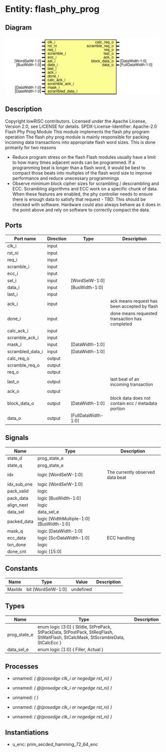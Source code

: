 # Entity: flash_phy_prog
## Diagram
![Diagram](flash_phy_prog.svg "Diagram")
## Description
Copyright lowRISC contributors.
 Licensed under the Apache License, Version 2.0, see LICENSE for details.
 SPDX-License-Identifier: Apache-2.0
 Flash Phy Prog Module
 This module implements the flash phy program operation
 The flash phy prog module is mainly responsible for packing incoming data
 transactions into appropriate flash word sizes.
 This is done primarily for two reasons
 - Reduce program stress on the flash
   Flash modules usually have a limit to how many times adjacent words can be programmed.
   If a programming beat is longer than a flash word, it would be best to compact those
   beats into multiples of the flash word size to improve performance and reduce
   unecessary programmings
 - Observe minimum block cipher sizes for scrambling / descrambling and ECC.
   Scrambling algorithms and ECC work on a specific chunk of data.  When these features
   are enabled, the phy controller needs to ensure there is enough data to satisfy that
   request - TBD: This should be checked with software.  Hardware could also always behave
   as it does in the point above and rely on software to correctly compact the data.
 
## Ports
| Port name        | Direction | Type                | Description                                        |
| ---------------- | --------- | ------------------- | -------------------------------------------------- |
| clk_i            | input     |                     |                                                    |
| rst_ni           | input     |                     |                                                    |
| req_i            | input     |                     |                                                    |
| scramble_i       | input     |                     |                                                    |
| ecc_i            | input     |                     |                                                    |
| sel_i            | input     | [WordSelW-1:0]      |                                                    |
| data_i           | input     | [BusWidth-1:0]      |                                                    |
| last_i           | input     |                     |                                                    |
| ack_i            | input     |                     | ack means request has been accepted by flash       |
| done_i           | input     |                     | done means requested transaction has completed     |
| calc_ack_i       | input     |                     |                                                    |
| scramble_ack_i   | input     |                     |                                                    |
| mask_i           | input     | [DataWidth-1:0]     |                                                    |
| scrambled_data_i | input     | [DataWidth-1:0]     |                                                    |
| calc_req_o       | output    |                     |                                                    |
| scramble_req_o   | output    |                     |                                                    |
| req_o            | output    |                     |                                                    |
| last_o           | output    |                     | last beat of an incoming transaction               |
| ack_o            | output    |                     |                                                    |
| block_data_o     | output    | [DataWidth-1:0]     | block data does not contain ecc / metadata portion |
| data_o           | output    | [FullDataWidth-1:0] |                                                    |
## Signals
| Name        | Type                                    | Description                       |
| ----------- | --------------------------------------- | --------------------------------- |
| state_d     | prog_state_e                            |                                   |
| state_q     | prog_state_e                            |                                   |
| idx         | logic [WordSelW-1:0]                    | The currently observed data beat  |
| idx_sub_one | logic [WordSelW-1:0]                    |                                   |
| pack_valid  | logic                                   |                                   |
| pack_data   | logic [BusWidth-1:0]                    |                                   |
| align_next  | logic                                   |                                   |
| data_sel    | data_sel_e                              |                                   |
| packed_data | logic [WidthMultiple-1:0][BusWidth-1:0] |                                   |
| mask_q      | logic [DataWidth-1:0]                   |                                   |
| ecc_data    | logic [ScrDataWidth-1:0]                | ECC handling                      |
| txn_done    | logic                                   |                                   |
| done_cnt    | logic [15:0]                            |                                   |
## Constants
| Name   | Type               | Value     | Description |
| ------ | ------------------ | --------- | ----------- |
| MaxIdx | bit [WordSelW-1:0] | undefined |             |
## Types
| Name         | Type                                                                                                                                                                 | Description |
| ------------ | -------------------------------------------------------------------------------------------------------------------------------------------------------------------- | ----------- |
| prog_state_e | enum logic [3:0] {     StIdle,     StPrePack,     StPackData,     StPostPack,     StReqFlash,     StWaitFlash,     StCalcMask,     StScrambleData,     StCalcEcc   } |             |
| data_sel_e   | enum logic [1:0] {     Filler,     Actual   }                                                                                                                        |             |
## Processes
- unnamed: _( @(posedge clk_i or negedge rst_ni) )_

- unnamed: _( @(posedge clk_i or negedge rst_ni) )_

- unnamed: _(  )_

- unnamed: _( @(posedge clk_i or negedge rst_ni) )_

- unnamed: _( @(posedge clk_i or negedge rst_ni) )_

## Instantiations
- u_enc: prim_secded_hamming_72_64_enc
